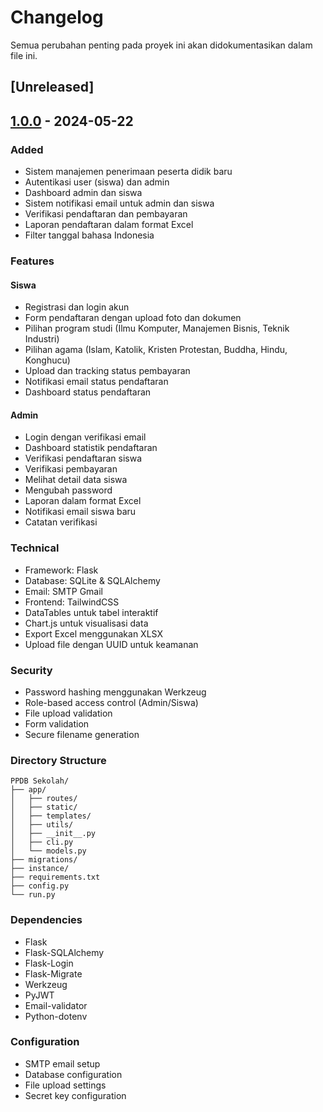 # Changelog
Semua perubahan penting pada proyek ini akan didokumentasikan dalam file ini.

## [Unreleased]

## [1.0.0] - 2024-05-22
### Added
- Sistem manajemen penerimaan peserta didik baru
- Autentikasi user (siswa) dan admin
- Dashboard admin dan siswa
- Sistem notifikasi email untuk admin dan siswa
- Verifikasi pendaftaran dan pembayaran
- Laporan pendaftaran dalam format Excel
- Filter tanggal bahasa Indonesia

### Features
#### Siswa
- Registrasi dan login akun
- Form pendaftaran dengan upload foto dan dokumen
- Pilihan program studi (Ilmu Komputer, Manajemen Bisnis, Teknik Industri)
- Pilihan agama (Islam, Katolik, Kristen Protestan, Buddha, Hindu, Konghucu)
- Upload dan tracking status pembayaran
- Notifikasi email status pendaftaran
- Dashboard status pendaftaran

#### Admin
- Login dengan verifikasi email
- Dashboard statistik pendaftaran
- Verifikasi pendaftaran siswa
- Verifikasi pembayaran
- Melihat detail data siswa
- Mengubah password
- Laporan dalam format Excel
- Notifikasi email siswa baru
- Catatan verifikasi

### Technical
- Framework: Flask
- Database: SQLite & SQLAlchemy
- Email: SMTP Gmail
- Frontend: TailwindCSS
- DataTables untuk tabel interaktif
- Chart.js untuk visualisasi data
- Export Excel menggunakan XLSX
- Upload file dengan UUID untuk keamanan

### Security
- Password hashing menggunakan Werkzeug
- Role-based access control (Admin/Siswa)
- File upload validation
- Form validation
- Secure filename generation

### Directory Structure
```
PPDB Sekolah/
├── app/
│   ├── routes/
│   ├── static/
│   ├── templates/
│   ├── utils/
│   ├── __init__.py
│   ├── cli.py
│   └── models.py
├── migrations/
├── instance/
├── requirements.txt
├── config.py
└── run.py
```

### Dependencies
- Flask
- Flask-SQLAlchemy
- Flask-Login
- Flask-Migrate
- Werkzeug
- PyJWT
- Email-validator
- Python-dotenv

### Configuration
- SMTP email setup
- Database configuration
- File upload settings
- Secret key configuration

[1.0.0]: https://github.com/username/ppdb-sekolah/releases/tag/v1.0.0